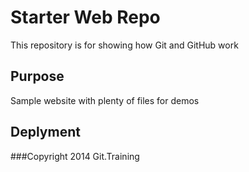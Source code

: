# Starter Web Repo

This repository is for showing how Git and GitHub work

## Purpose

Sample website with plenty of files for demos

## Deplyment

###Copyright
2014 Git.Training